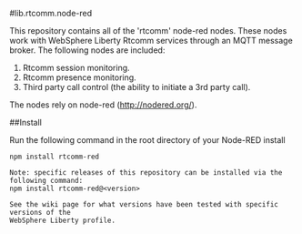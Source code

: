 #lib.rtcomm.node-red

This repository contains all of the 'rtcomm' node-red nodes. These nodes work with WebSphere Liberty Rtcomm services through an MQTT message broker. The following nodes are included:

1. Rtcomm session monitoring.
2. Rtcomm presence monitoring.
3. Third party call control (the ability to initiate a 3rd party call).

The nodes rely on node-red (http://nodered.org/).

##Install

Run the following command in the root directory of your Node-RED install

```
npm install rtcomm-red

Note: specific releases of this repository can be installed via the following command:
npm install rtcomm-red@<version>

See the wiki page for what versions have been tested with specific versions of the
WebSphere Liberty profile.
```
